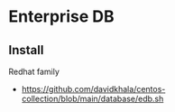 # Enterprise DB


## Install
Redhat family
- https://github.com/davidkhala/centos-collection/blob/main/database/edb.sh

